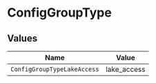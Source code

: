 # ConfigGroupType


## Values

| Name                        | Value                       |
| --------------------------- | --------------------------- |
| `ConfigGroupTypeLakeAccess` | lake_access                 |